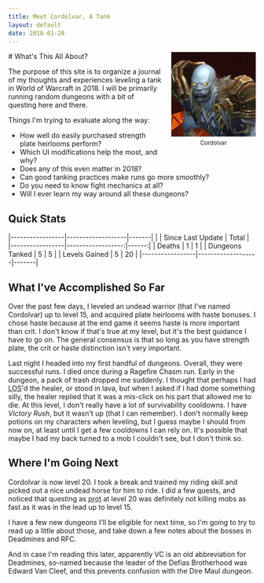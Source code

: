 ```yaml
---
title: Meet Cordolvar, A Tank
layout: default
date: 2018-01-28
---
```

<div style="float: right; margin-left: 1rem; margin-bottom: 1em;">
<img alt="Portrait of Cordolvar" src="/assets/img/cordolvar.jpg"/>
<br/>
<div style="margin: auto; text-align: center;"><small>Cordolvar</small></div>
</div>
# What's This All About?

The purpose of this site is to organize a journal of my thoughts and experiences leveling a tank in World of Warcraft in 2018. I will be primarily running random dungeons with a bit of questing here and there.

Things I'm trying to evaluate along the way:
* How well do easily purchased strength plate heirlooms perform?
* Which UI modifications help the most, and why?
* Does any of this even matter in 2018?
* Can good tanking practices make runs go more smoothly?
* Do you need to know fight mechanics at all?
* Will I ever learn my way around all these dungeons?

## Quick Stats

|-----------------|-------------------|-------|
|                 | Since Last Update | Total |
|-----------------|------------------:|------:|
| Deaths          | 1                 | 1     |
| Dungeons Tanked | 5                 | 5     |
| Levels Gained   | 5                 | 20    |
|-----------------|-------------------|-------|

## What I've Accomplished So Far

Over the past few days, I leveled an undead warrior (that I've named Cordolvar) up to level 15, and acquired plate heirlooms with haste bonuses. I chose haste because at the end game it seems haste is more important than crit. I don't know if that's true at my level, but it's the best guidance I have to go on. The general consensus is that so long as you have strength plate, the crit or haste distinction isn't very important.

Last night I headed into my first handful of dungeons. Overall, they were successful runs. I died once during a Ragefire Chasm run. Early in the dungeon, a pack of trash dropped me suddenly. I thought that perhaps I had <abbr title="Line of Sight">LOS</abbr>'d the healer, or stood in lava, but when I asked if I had dome something silly, the healer replied that it was a mis-click on his part that allowed me to die. At this level, I don't really have a lot of survivability cooldowns. I have _Victory Rush_, but it wasn't up (that I can remember). I don't normally keep potions on my characters when leveling, but I guess maybe I should from now on, at least until I get a few cooldowns I can rely on. It's possible that maybe I had my back turned to a mob I couldn't see, but I don't think so.

## Where I'm Going Next

Cordolvar is now level 20. I took a break and trained my riding skill and picked out a nice undead horse for him to ride. I did a few quests, and noticed that questing as <abbr title="protection">prot</abbr> at level 20 was definitely not killing mobs as fast as it was in the lead up to level 15.

I have a few new dungeons I'll be eligible for next time, so I'm going to try to read up a little about those, and take down a few notes about the bosses in Deadmines and RFC.

And in case I'm reading this later, apparently VC is an old abbreviation for Deadmines, so-named because the leader of the Defias Brotherhood was Edward Van Cleef, and this prevents confusion with the Dire Maul dungeon.
